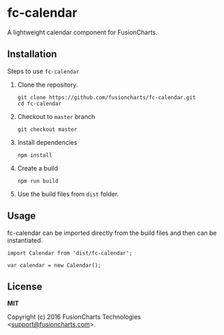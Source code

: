 # fc-calendar

A lightweight calendar component for FusionCharts.

## Installation

Steps to use `fc-calendar`

1. Clone the repository.
    ```
    git clone https://github.com/fusioncharts/fc-calendar.git
    cd fc-calendar
    ```
2. Checkout to `master` branch
    ```
    git checkout master
    ```
3. Install dependencies
    ```
    npm install
    ```
4. Create a build
    ```
    npm run build
    ```
5. Use the build files from `dist` folder.


## Usage

fc-calendar can be imported directly from the build files and then can be instantiated.
```
import Calendar from 'dist/fc-calendar';

var calendar = new Calendar();
```
## License

__MIT__

Copyright (c) 2016 FusionCharts Technologies  &lt;support@fusioncharts.com&gt;.